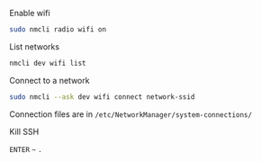 Enable wifi

```bash
sudo nmcli radio wifi on
```

List networks

```bash
nmcli dev wifi list
```

Connect to a network

```bash
sudo nmcli --ask dev wifi connect network-ssid
```

Connection files are in `/etc/NetworkManager/system-connections/`

Kill SSH

`ENTER` `~` `.`
